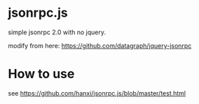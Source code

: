 # jsonrpc.js
simple jsonrpc 2.0 with no jquery.

modify from here: https://github.com/datagraph/jquery-jsonrpc

# How to use

see https://github.com/hanxi/jsonrpc.js/blob/master/test.html
